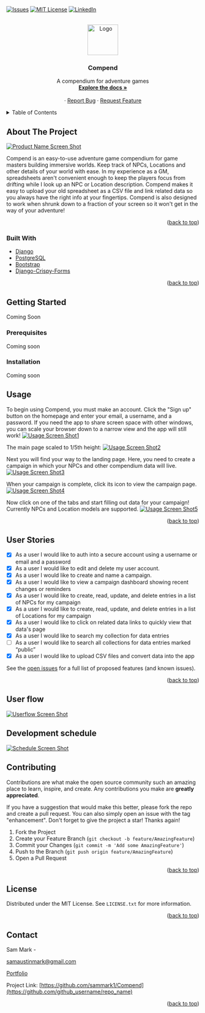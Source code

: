 <div id="top"></div>




[![Issues][issues-shield]][issues-url]
[![MIT License][license-shield]][license-url]
[![LinkedIn][linkedin-shield]][linkedin-url]



<!-- PROJECT LOGO -->
<br />
<div align="center">
  <a href="https://github.com/sammark1/Compend">
    <img src="ReadmeFiles/CompendLogo.png" alt="Logo" height="80">
  </a>

<h3 align="center">Compend</h3>

  <p align="center">
    A compendium for adventure games
    <br />
    <a href="https://github.com/sammark1/Compend"><strong>Explore the docs »</strong></a>
    <br />
    <br />
<!--     <a href="https://www.youtube.com/watch?v=hjpF8ukSrvk">View Demo</a> -->
    ·
    <a href="https://github.com/sammark1/Compend/issues">Report Bug</a>
    ·
    <a href="https://github.com/sammark1/Compend/issues">Request Feature</a>
  </p>
</div>



<!-- TABLE OF CONTENTS -->
<details>
  <summary>Table of Contents</summary>
  <ol>
    <li>
      <a href="#about-the-project">About The Project</a>
      <ul>
        <li><a href="#built-with">Built With</a></li>
      </ul>
    </li>
    <li>
      <a href="#getting-started">Getting Started</a>
      <ul>
        <li><a href="#prerequisites">Prerequisites</a></li>
        <li><a href="#installation">Installation</a></li>
      </ul>
    </li>
    <li><a href="#usage">Usage</a></li>
    <li><a href="#user-stories">User Stories</a></li>
    <li><a href="#license">License</a></li>
    <li><a href="#contact">Contact</a></li>
  </ol>
</details>



<!-- ABOUT THE PROJECT -->
## About The Project

[![Product Name Screen Shot][product-screenshot]](https://example.com)

Compend is an easy-to-use adventure game compendium for game masters building immersive worlds. Keep track of NPCs, Locations and other details of your world with ease. In my experience as a GM, spreadsheets aren't convenient enough to keep the players focus from drifting while I look up an NPC or Location description. Compend makes it easy to upload your old spreadsheet as a CSV file and link related data so you always have the right info at your fingertips. 
Compend is also designed to work when shrunk down to a fraction of your screen so it won't get in the way of your adventure!

<p align="right">(<a href="#top">back to top</a>)</p>



### Built With

* [Django](https://www.djangoproject.com/)
* [PostgreSQL](https://www.postgresql.org/)
* [Bootstrap]()
* [Django-Crispy-Forms](https://django-crispy-forms.readthedocs.io/en/latest/)

<p align="right">(<a href="#top">back to top</a>)</p>



<!-- GETTING STARTED -->
## Getting Started

Coming Soon

### Prerequisites

Coming soon

### Installation

Coming soon

## Usage

To begin using Compend, you must make an account. Click the "Sign up" button on the homepage and enter your email, a username, and a password. If you need the app to share screen space with other windows, you can scale your browser down to a narrow view and the app will still work!
[![Usage Screen Shot1][usage-screenshot1]](https://example.com)

The main page scaled to 1/5th height:
[![Usage Screen Shot2][usage-screenshot2]](https://example.com)

Next you will find your way to the landing page. Here, you need to create a campaign in which your NPCs and other compendium data will live.
[![Usage Screen Shot3][usage-screenshot3]](https://example.com)

When your campaign is complete, click its icon to view the campaign page.
[![Usage Screen Shot4][usage-screenshot4]](https://example.com)

Now click on one of the tabs and start filling out data for your campaign! Currently NPCs and Location models are supported.
[![Usage Screen Shot5][usage-screenshot5]](https://example.com)


<p align="right">(<a href="#top">back to top</a>)</p>




## User Stories

- [x] As a user I would like to auth into a secure account using a username or email and a password
- [x] As a user I would like to edit and delete my user account.
- [x] As a user I would like to create and name a campaign.
- [x] As a user I would like to view a campaign dashboard showing recent changes or reminders
- [x] As a user I would like to create, read, update, and delete entries in a list of NPCs for my campaign
- [x] As a user I would like to create, read, update, and delete entries in a list of Locations for my campaign
- [x] As a user I would like to click on related data links to quickly view that data's page
- [x] As a user I would like to search my collection for data entries
- [ ] As a user I would like to search all collections for data entries marked “public”
- [x] As a user I would like to upload CSV files and convert data into the app

See the [open issues](https://github.com/sammark1/Compend/issues) for a full list of proposed features (and known issues).

<p align="right">(<a href="#top">back to top</a>)</p>


<!-- Work breakdown structure Pert diagram  -->

## User flow
[![Userflow Screen Shot][userflow-screenshot]](https://example.com)

## Development schedule
[![Schedule Screen Shot][schedule-screenshot]](https://example.com)

<!-- CONTRIBUTING -->
## Contributing

Contributions are what make the open source community such an amazing place to learn, inspire, and create. Any contributions you make are **greatly appreciated**.

If you have a suggestion that would make this better, please fork the repo and create a pull request. You can also simply open an issue with the tag "enhancement".
Don't forget to give the project a star! Thanks again!

1. Fork the Project
2. Create your Feature Branch (`git checkout -b feature/AmazingFeature`)
3. Commit your Changes (`git commit -m 'Add some AmazingFeature'`)
4. Push to the Branch (`git push origin feature/AmazingFeature`)
5. Open a Pull Request

<p align="right">(<a href="#top">back to top</a>)</p>



<!-- LICENSE -->
## License

Distributed under the MIT License. See `LICENSE.txt` for more information.

<p align="right">(<a href="#top">back to top</a>)</p>



<!-- CONTACT -->
## Contact

Sam Mark - 

samaustinmark@gmail.com 

<a href="https://sammark1.github.io/sammark-portfolio/">Portfolio</a>

Project Link: [https://github.com/sammark1/Compend](https://github.com/github_username/repo_name)

<p align="right">(<a href="#top">back to top</a>)</p>



<!-- MARKDOWN LINKS & IMAGES -->
<!-- https://www.markdownguide.org/basic-syntax/#reference-style-links -->
[issues-shield]: https://img.shields.io/github/issues/sammark1/compend?style=for-the-badge
[issues-url]: https://github.com/sammark1/Compend/issues
[license-shield]: https://img.shields.io/github/license/sammark1/compend?style=for-the-badge
[license-url]: https://github.com/sammark1/Compend/blob/main/LICENSE
[linkedin-shield]: https://img.shields.io/badge/-LinkedIn-black.svg?style=for-the-badge&logo=linkedin&colorB=555
[linkedin-url]: https://www.linkedin.com/in/sammarkdev/
[product-screenshot]: /ReadmeFiles/NarrowMainpage.png
[usage-screenshot1]: /ReadmeFiles/FullMainpage.png
[usage-screenshot2]: /ReadmeFiles/NarrowMainpage.png
[usage-screenshot3]: /ReadmeFiles/NarrowCampaigns.png
[usage-screenshot4]: /ReadmeFiles/NarrowCampaign.png
[usage-screenshot5]: /ReadmeFiles/NarrowCompendium.png
[userflow-screenshot]: /ReadmeFiles/CompendUserflow.png
[schedule-screenshot]: /ReadmeFiles/CompendSchedule.png
